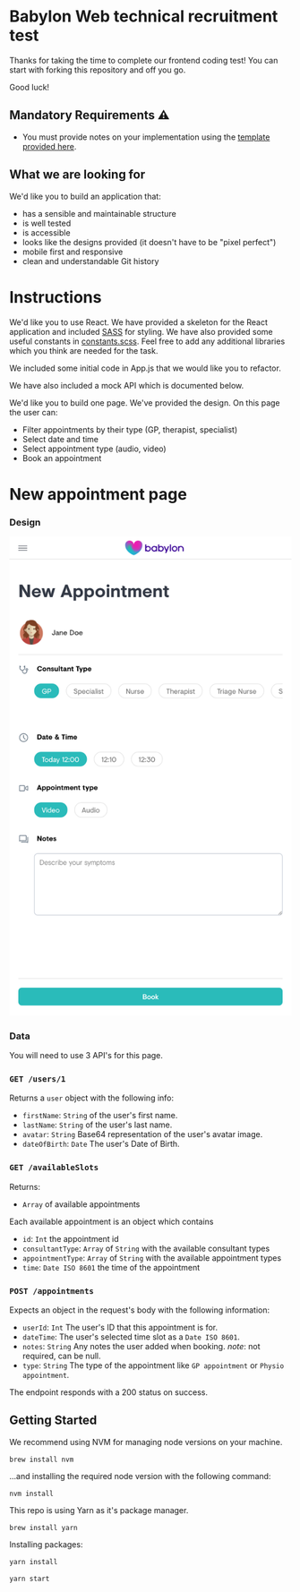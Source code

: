 # Babylon Web technical recruitment test

Thanks for taking the time to complete our frontend coding test! You can start with forking this repository and off you go.

Good luck!

## Mandatory Requirements ⚠️

- You must provide notes on your implementation using the [template provided here](./notes.md).

## What we are looking for

We'd like you to build an application that:

- has a sensible and maintainable structure
- is well tested
- is accessible
- looks like the designs provided (it doesn't have to be "pixel perfect")
- mobile first and responsive
- clean and understandable Git history

# Instructions

We'd like you to use React. We have provided a skeleton for the React application and included [SASS](http://sass-lang.com/) for styling. We have also provided some useful constants in [constants.scss](./src/constants.scss). Feel free to add any additional libraries which you think are needed for the task.

We included some initial code in App.js that we would like you to refactor.

We have also included a mock API which is documented below.

We'd like you to build one page. We've provided the design. On this page the user can:

- Filter appointments by their type (GP, therapist, specialist)
- Select date and time
- Select appointment type (audio, video)
- Book an appointment

# New appointment page

### Design

![New Appointment Design](./design/new-appointment.png?v=1)

### Data

You will need to use 3 API's for this page.

### `GET /users/1`

Returns a `user` object with the following info:

- `firstName`: `String` of the user's first name.
- `lastName`: `String` of the user's last name.
- `avatar`: `String` Base64 representation of the user's avatar image.
- `dateOfBirth`: `Date` The user's Date of Birth.

### `GET /availableSlots`

Returns:

- `Array` of available appointments

Each available appointment is an object which contains

- `id`: `Int` the appointment id
- `consultantType`: `Array` of `String` with the available consultant types
- `appointmentType`: `Array` of `String` with the available appointment types
- `time`: `Date ISO 8601` the time of the appointment

### `POST /appointments`

Expects an object in the request's body with the following information:

- `userId`: `Int` The user's ID that this appointment is for.
- `dateTime`: The user's selected time slot as a `Date ISO 8601`.
- `notes`: `String` Any notes the user added when booking. _note_: not required, can be null.
- `type`: `String` The type of the appointment like `GP appointment` or `Physio appointment`.

The endpoint responds with a 200 status on success.

## Getting Started

We recommend using NVM for managing node versions on your machine.

```
brew install nvm
```

...and installing the required node version with the following command:

```
nvm install
```

This repo is using Yarn as it's package manager.

```
brew install yarn
```

Installing packages:

```
yarn install
```

```
yarn start
```
